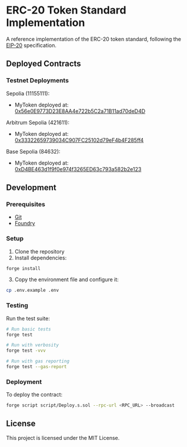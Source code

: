# ERC-20 Token Standard Implementation

A reference implementation of the ERC-20 token standard, following the [EIP-20](https://eips.ethereum.org/EIPS/eip-20) specification.

## Deployed Contracts

### Testnet Deployments

Sepolia (11155111): 
- MyToken deployed at: [0x56e0E9773D23E8AA4e722b5C2a71B11ad70deD4D](https://sepolia.etherscan.io/address/0x56e0E9773D23E8AA4e722b5C2a71B11ad70deD4D)

Arbitrum Sepolia (421611):
- MyToken deployed at: [0x33322659739034C907FC25102d79eF4b4F285ff4](https://sepolia.arbiscan.io/address/0x33322659739034C907FC25102d79eF4b4F285ff4)

Base Sepolia (84632):
- MyToken deployed at: [0xD4BE463d1f9f0e974f3265ED63c793a582b2e123](https://sepolia.basescan.org/address/0xD4BE463d1f9f0e974f3265ED63c793a582b2e123)

## Development

### Prerequisites

- [Git](https://git-scm.com/)
- [Foundry](https://book.getfoundry.sh/getting-started/installation)

### Setup

1. Clone the repository
2. Install dependencies:
```bash
forge install
```

3. Copy the environment file and configure it:
```bash
cp .env.example .env
```

### Testing

Run the test suite:

```bash
# Run basic tests
forge test

# Run with verbosity
forge test -vvv

# Run with gas reporting
forge test --gas-report
```

### Deployment

To deploy the contract:

```bash
forge script script/Deploy.s.sol --rpc-url <RPC_URL> --broadcast
```

## License

This project is licensed under the MIT License.




